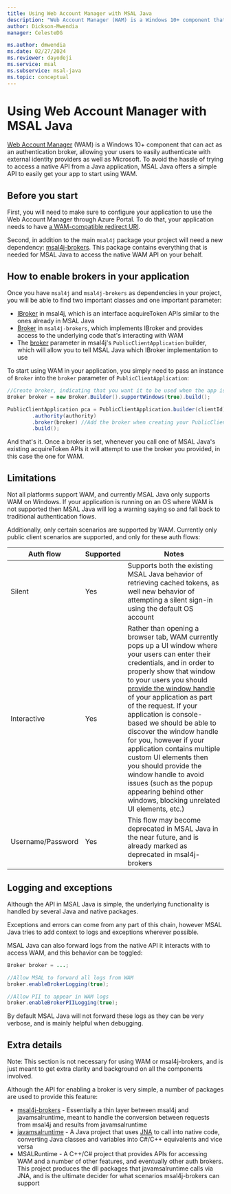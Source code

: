 ```yaml
---
title: Using Web Account Manager with MSAL Java
description: "Web Account Manager (WAM) is a Windows 10+ component that can act as an authentication broker, allowing your users to easily authenticate with external identity providers as well as Microsoft."
author: Dickson-Mwendia
manager: CelesteDG

ms.author: dmwendia
ms.date: 02/27/2024
ms.reviewer: dayodeji
ms.service: msal
ms.subservice: msal-java
ms.topic: conceptual
---
```



# Using Web Account Manager with MSAL Java

[Web Account Manager](/windows/uwp/security/web-account-manager) (WAM) is a Windows 10+ component that can act as an authentication broker, allowing your users to easily authenticate with external identity providers as well as Microsoft. To avoid the hassle of trying to access a native API from a Java application, MSAL Java offers a simple API to easily get your app to start using WAM.

## Before you start

First, you will need to make sure to configure your application to use the Web Account Manager through Azure Portal. To do that, your application needs to have [a WAM-compatible redirect URI](/entra/identity-platform/scenario-desktop-acquire-token-wam#redirect-uri).

Second, in addition to the main `msal4j` package your project will need a new dependency: [msal4j-brokers](https://mvnrepository.com/artifact/com.microsoft.azure/msal4j-brokers). This package contains everything that is needed for MSAL Java to access the native WAM API on your behalf.

## How to enable brokers in your application

Once you have `msal4j` and `msal4j-brokers` as dependencies in your project, you will be able to find two important classes and one important parameter:

- [IBroker](https://github.com/AzureAD/microsoft-authentication-library-for-java/blob/avdunn/msalruntime-broker/msal4j-sdk/src/main/java/com/microsoft/aad/msal4j/IBroker.java) in msal4j, which is an interface acquireToken APIs similar to the ones already in MSAL Java
- [Broker](https://github.com/AzureAD/microsoft-authentication-library-for-java/blob/avdunn/msalruntime-broker/msal4j-brokers/src/main/java/com/microsoft/aad/msal4jbrokers/Broker.java) in `msal4j-brokers`, which implements IBroker and provides access to the underlying code that's interacting with WAM
- The [broker](https://github.com/AzureAD/microsoft-authentication-library-for-java/blob/5ae3186cea6451682664c8ff343033834feb984b/msal4j-sdk/src/main/java/com/microsoft/aad/msal4j/PublicClientApplication.java#L195) parameter in msal4j's `PublicClientApplication` builder, which will allow you to tell MSAL Java which IBroker implementation to use

To start using WAM in your application, you simply need to pass an instance of `Broker` into the `broker` parameter of `PublicClientApplication`:

```java
//Create broker, indicating that you want it to be used when the app is running on a Windows OS
Broker broker = new Broker.Builder().supportWindows(true).build();

PublicClientApplication pca = PublicClientApplication.builder(clientId)
        .authority(authority)
        .broker(broker) //Add the broker when creating your PublicClientApplication
        .build();
```

And that's it. Once a broker is set, whenever you call one of MSAL Java's existing acquireToken APIs it will attempt to use the broker you provided, in this case the one for WAM.

## Limitations

Not all platforms support WAM, and currently MSAL Java only supports WAM on Windows. If your application is running on an OS where WAM is not supported then MSAL Java will log a warning saying so and fall back to traditional authentication flows.

Additionally, only certain scenarios are supported by WAM. Currently only public client scenarios are supported, and only for these auth flows:

Auth flow | Supported | Notes
-----| ------- | ---------|
Silent | Yes | Supports both the existing MSAL Java behavior of retrieving cached tokens, as well new behavior of attempting a silent sign-in using the default OS account
Interactive | Yes | Rather than opening a browser tab, WAM currently pops up a UI window where your users can enter their credentials, and in order to properly show that window to your users you should [provide the window handle](https://github.com/AzureAD/microsoft-authentication-library-for-java/blob/7b64feac207fb67aeaa21e1bb19d2a3d37f1c359/msal4j-sdk/src/main/java/com/microsoft/aad/msal4j/InteractiveRequestParameters.java#L103) of your application as part of the request. If your application is console-based we should be able to discover the window handle for you, however if your application contains multiple custom UI elements then you should provide the window handle to avoid issues (such as the popup appearing behind other windows, blocking unrelated UI elements, etc.)
Username/Password | Yes | This flow may become deprecated in MSAL Java in the near future, and is already marked as deprecated in msal4j-brokers

## Logging and exceptions

Although the API in MSAL Java is simple, the underlying functionality is handled by several Java and native packages. 

Exceptions and errors can come from any part of this chain, however MSAL Java tries to add context to logs and exceptions wherever possible.

MSAL Java can also forward logs from the native API it interacts with to access WAM, and this behavior can be toggled:
```java
Broker broker = ...;

//Allow MSAL to forward all logs from WAM
broker.enableBrokerLogging(true);

//Allow PII to appear in WAM logs
broker.enableBrokerPIILogging(true);
```

By default MSAL Java will not forward these logs as they can be very verbose, and is mainly helpful when debugging.

## Extra details

Note: This section is not necessary for using WAM or msal4j-brokers, and is just meant to get extra clarity and background on all the components involved.

Although the API for enabling a broker is very simple, a number of packages are used to provide this feature:

- [msal4j-brokers](https://mvnrepository.com/artifact/com.microsoft.azure/msal4j-brokers) - Essentially a thin layer between msal4j and javamsalruntime, meant to handle the conversion between requests from msal4j and results from javamsalruntime
- [javamsalruntime](https://mvnrepository.com/artifact/com.microsoft.azure/javamsalruntime) - A Java project that uses [JNA](https://mvnrepository.com/artifact/com.microsoft.azure/javamsalruntime) to call into native code, converting Java classes and variables into C#/C++ equivalents and vice versa
- MSALRuntime - A C++/C# project that provides APIs for accessing WAM and a number of other features, and eventually other auth brokers. This project produces the dll packages that javamsalruntime calls via JNA, and is the ultimate decider for what scenarios msal4j-brokers can support